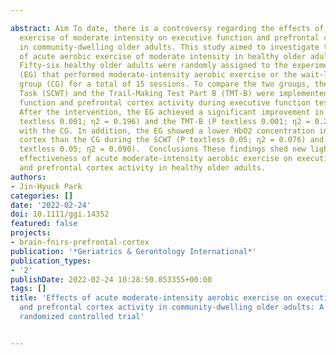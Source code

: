 ---
abstract: Aim To date, there is a controversy regarding the effects of acute aerobic
  exercise of moderate intensity on executive function and prefrontal cortex activity
  in community-dwelling older adults. This study aimed to investigate the effects
  of acute aerobic exercise of moderate intensity in healthy older adults.  Methods
  Fifty-six healthy older adults were randomly assigned to the experimental group
  (EG) that performed moderate-intensity aerobic exercise or the wait-list control
  group (CG) for a total of 15 sessions. To compare the two groups, the Stroop Color-Word
  Task (SCWT) and the Trail-Making Test Part B (TMT-B) were implemented for executive
  function and prefrontal cortex activity during executive function testing.  Results
  After the intervention, the EG achieved a significant improvement in the SCWT (P
  textless 0.001; η2 = 0.196) and the TMT-B (P textless 0.001; η2 = 0.245) compared
  with the CG. In addition, the EG showed a lower HbO2 concentration in the prefrontal
  cortex than the CG during the SCWT (P textless 0.05; η2 = 0.076) and the TMT-B (P
  textless 0.05; η2 = 0.090).  Conclusions These findings shed new light on the clinical
  effectiveness of acute moderate-intensity aerobic exercise on executive function
  and prefrontal cortex activity in healthy older adults.
authors:
- Jin‐Hyuck Park
categories: []
date: '2022-02-24'
doi: 10.1111/ggi.14352
featured: false
projects:
- brain-fnirs-prefrontal-cortex
publication: '*Geriatrics & Gerontology International*'
publication_types:
- '2'
publishDate: 2022-02-24 10:28:50.853355+00:00
tags: []
title: 'Effects of acute moderate‐intensity aerobic exercise on executive function
  and prefrontal cortex activity in community‐dwelling older adults: A single‐blind,
  randomized controlled trial'

---

